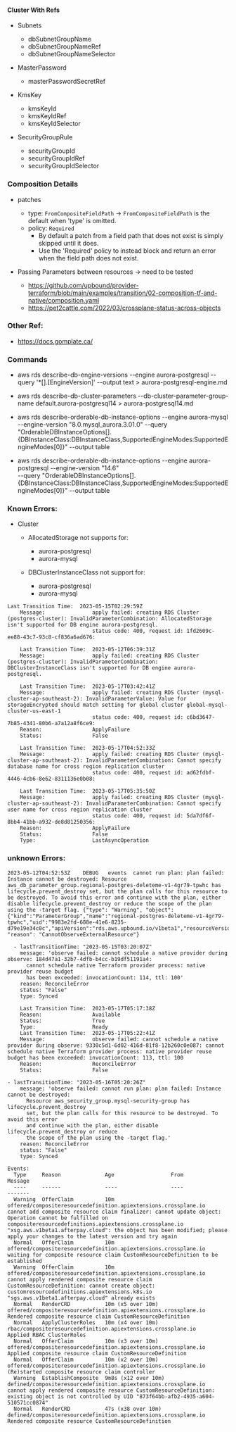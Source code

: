 #### Cluster With Refs

- Subnets
  - dbSubnetGroupName
  - dbSubnetGroupNameRef
  - dbSubnetGroupNameSelector 

- MasterPassword
  - masterPasswordSecretRef

- KmsKey
  - kmsKeyId
  - kmsKeyIdRef
  - kmsKeyIdSelector

- SecurityGroupRule 
  - securityGroupId
  - securityGroupIdRef
  - securityGroupIdSelector

### Composition Details

- patches
  - type: `FromCompositeFieldPath` -> `FromCompositeFieldPath` is the default when 'type' is omitted.
  - policy: `Required` 
    - By default a patch from a field path that does not exist is simply skipped until it does. 
    - Use the 'Required' policy to instead block and return an error when the field path does not exist.

- Passing Parameters between resources -> need to be tested
  - https://github.com/upbound/provider-terraform/blob/main/examples/transition/02-composition-tf-and-native/composition.yaml
  - https://pet2cattle.com/2022/03/crossplane-status-across-objects


### Other Ref:
- https://docs.gomplate.ca/

### Commands
- aws rds describe-db-engine-versions --engine aurora-postgresql --query '*[].[EngineVersion]' --output text > aurora-postgresql-engine.md

- aws rds describe-db-cluster-parameters --db-cluster-parameter-group-name default.aurora-postgresql14 > aurora-postgresql14.md

- aws rds describe-orderable-db-instance-options --engine aurora-mysql --engine-version "8.0.mysql_aurora.3.01.0" --query "OrderableDBInstanceOptions[].{DBInstanceClass:DBInstanceClass,SupportedEngineModes:SupportedEngineModes[0]}" --output table

- aws rds describe-orderable-db-instance-options --engine aurora-postgresql --engine-version "14.6" \
    --query "OrderableDBInstanceOptions[].{DBInstanceClass:DBInstanceClass,SupportedEngineModes:SupportedEngineModes[0]}" --output table


### Known Errors:

  - Cluster

    - AllocatedStorage not supports for:
      - aurora-postgresql
      - aurora-mysql

    - DBClusterInstanceClass not support for:
      - aurora-postgresql
      - aurora-mysql


```
Last Transition Time:  2023-05-15T02:29:59Z
    Message:               apply failed: creating RDS Cluster (postgres-cluster): InvalidParameterCombination: AllocatedStorage isn't supported for DB engine aurora-postgresql.
                           status code: 400, request id: 1fd2609c-ee88-43c7-93c8-cf836a6ad676:
```

```
    Last Transition Time:  2023-05-12T06:39:31Z
    Message:               apply failed: creating RDS Cluster (postgres-cluster): InvalidParameterCombination: DBClusterInstanceClass isn't supported for DB engine aurora-postgresql.
```

```
    Last Transition Time:  2023-05-17T03:42:41Z
    Message:               apply failed: creating RDS Cluster (mysql-cluster-ap-southeast-2): InvalidParameterValue: Value for storageEncrypted should match setting for global cluster global-mysql-cluster-us-east-1
                           status code: 400, request id: c6bd3647-7b85-4341-80b6-a7a12a8f6ce9:
    Reason:                ApplyFailure
    Status:                False
```

```
    Last Transition Time:  2023-05-17T04:52:33Z
    Message:               apply failed: creating RDS Cluster (mysql-cluster-ap-southeast-2): InvalidParameterCombination: Cannot specify database name for cross region replication cluster
                           status code: 400, request id: ad62fdbf-4446-4cb6-8e62-8311136e0b08:
```
```
    Last Transition Time:  2023-05-17T05:35:50Z
    Message:               apply failed: creating RDS Cluster (mysql-cluster-ap-southeast-2): InvalidParameterCombination: Cannot specify user name for cross region replication cluster
                           status code: 400, request id: 5da7df6f-8bb4-41bb-a932-de8d81250356:
    Reason:                ApplyFailure
    Status:                False
    Type:                  LastAsyncOperation
```

### unknown Errors:

```
2023-05-12T04:52:53Z	DEBUG	events	cannot run plan: plan failed: Instance cannot be destroyed: Resource aws_db_parameter_group.regional-postgres-deleteme-v1-4gr79-tpwhc has lifecycle.prevent_destroy set, but the plan calls for this resource to be destroyed. To avoid this error and continue with the plan, either disable lifecycle.prevent_destroy or reduce the scope of the plan using the -target flag.	{"type": "Warning", "object": {"kind":"ParameterGroup","name":"regional-postgres-deleteme-v1-4gr79-tpwhc","uid":"9983e2fd-688e-41e6-8235-d79e19e34c0c","apiVersion":"rds.aws.upbound.io/v1beta1","resourceVersion":"224178782"}, "reason": "CannotObserveExternalResource"}
```

```
  - lastTransitionTime: "2023-05-15T03:20:07Z"
    message: 'observe failed: cannot schedule a native provider during observe: 184d47a1-32b7-4dfb-b4cc-b19df51191a4:
      cannot schedule native Terraform provider process: native provider reuse budget
      has been exceeded: invocationCount: 114, ttl: 100'
    reason: ReconcileError
    status: "False"
    type: Synced
```

```
    Last Transition Time:  2023-05-17T05:17:38Z
    Reason:                Available
    Status:                True
    Type:                  Ready
    Last Transition Time:  2023-05-17T05:22:41Z
    Message:               observe failed: cannot schedule a native provider during observe: 9330c5d1-6d02-416d-81f8-12b260c0e087: cannot schedule native Terraform provider process: native provider reuse budget has been exceeded: invocationCount: 113, ttl: 100
    Reason:                ReconcileError
    Status:                False
```

```
- lastTransitionTime: "2023-05-16T05:20:26Z"
    message: 'observe failed: cannot run plan: plan failed: Instance cannot be destroyed:
      Resource aws_security_group.mysql-security-group has lifecycle.prevent_destroy
      set, but the plan calls for this resource to be destroyed. To avoid this error
      and continue with the plan, either disable lifecycle.prevent_destroy or reduce
      the scope of the plan using the -target flag.'
    reason: ReconcileError
    status: "False"
    type: Synced
```

```
Events:
  Type     Reason              Age                  From                                                             Message
  ----     ------              ----                 ----                                                             -------
  Warning  OfferClaim          10m                  offered/compositeresourcedefinition.apiextensions.crossplane.io  cannot add composite resource claim finalizer: cannot update object: Operation cannot be fulfilled on compositeresourcedefinitions.apiextensions.crossplane.io "xsg.aws.v1beta1.afterpay.cloud": the object has been modified; please apply your changes to the latest version and try again
  Normal   OfferClaim          10m                  offered/compositeresourcedefinition.apiextensions.crossplane.io  waiting for composite resource claim CustomResourceDefinition to be established
  Warning  OfferClaim          10m                  offered/compositeresourcedefinition.apiextensions.crossplane.io  cannot apply rendered composite resource claim CustomResourceDefinition: cannot create object: customresourcedefinitions.apiextensions.k8s.io "sgs.aws.v1beta1.afterpay.cloud" already exists
  Normal   RenderCRD           10m (x5 over 10m)    offered/compositeresourcedefinition.apiextensions.crossplane.io  Rendered composite resource claim CustomResourceDefinition
  Normal   ApplyClusterRoles   10m (x4 over 10m)    rbac/compositeresourcedefinition.apiextensions.crossplane.io     Applied RBAC ClusterRoles
  Normal   OfferClaim          10m (x3 over 10m)    offered/compositeresourcedefinition.apiextensions.crossplane.io  Applied composite resource claim CustomResourceDefinition
  Normal   OfferClaim          10m (x2 over 10m)    offered/compositeresourcedefinition.apiextensions.crossplane.io  (Re)started composite resource claim controller
  Warning  EstablishComposite  9m8s (x12 over 10m)  defined/compositeresourcedefinition.apiextensions.crossplane.io  cannot apply rendered composite resource CustomResourceDefinition: existing object is not controlled by UID "873f64bb-afb2-4935-a604-510571cc0874"
  Normal   RenderCRD           47s (x38 over 10m)   defined/compositeresourcedefinition.apiextensions.crossplane.io  Rendered composite resource CustomResourceDefinition
```